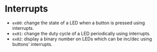 # Interrupts

- `ex00`: change the state of a LED when a button is pressed using interrupts.
- `ex01`: change the duty cycle of a LED periodically using interrupts.
- `ex02`: display a binary number on LEDs which can be inc/dec using buttons' interrupts.
